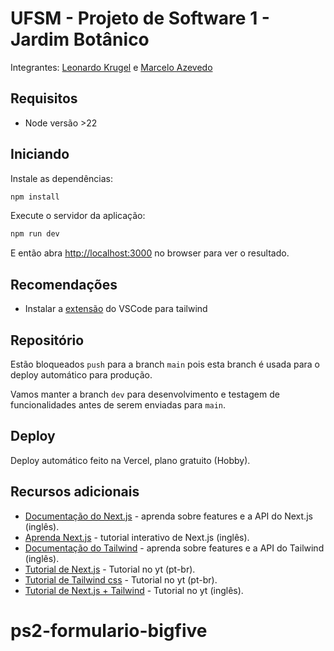 # UFSM - Projeto de Software 1 - Jardim Botânico

Integrantes: [Leonardo Krugel](https://github.com/lckrugel) e [Marcelo Azevedo](https://github.com/mdazevedo96)

## Requisitos

- Node versão >22

## Iniciando

Instale as dependências:

```bash
npm install
```

Execute o servidor da aplicação:

```bash
npm run dev
```

E então abra [http://localhost:3000](http://localhost:3000) no browser para ver o resultado.

## Recomendações

- Instalar a [extensão](https://marketplace.visualstudio.com/items?itemName=bradlc.vscode-tailwindcss) do VSCode para tailwind

## Repositório

Estão bloqueados `push` para a branch `main` pois esta branch é usada para o deploy automático para produção.

Vamos manter a branch `dev` para desenvolvimento e testagem de funcionalidades antes de serem enviadas para `main`.

## Deploy

Deploy automático feito na Vercel, plano gratuito (Hobby).

## Recursos adicionais

- [Documentação do Next.js](https://nextjs.org/docs) - aprenda sobre features e a API do Next.js (inglês).
- [Aprenda Next.js](https://nextjs.org/learn) - tutorial interativo de Next.js (inglês).
- [Documentação do Tailwind](https://tailwindcss.com/docs/) - aprenda sobre features e a API do Tailwind (inglês).
- [Tutorial de Next.js](https://www.youtube.com/watch?v=e6FigV2fLC8) - Tutorial no yt (pt-br).
- [Tutorial de Tailwind css](https://www.youtube.com/watch?v=7mt89PPWhaY) - Tutorial no yt (pt-br).
- [Tutorial de Next.js + Tailwind](https://www.youtube.com/watch?v=69vpmZgDeN8) - Tutorial no yt (inglês).
# ps2-formulario-bigfive
